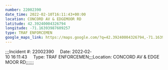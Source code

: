 ```yaml
---
number: 22002390
date_time: 2022-02-10T16:11:43+00:00
location: CONCORD AV & EDGEMOOR RD
latitude: 42.39240004326794
longitude: -71.16393987609257
type: TRAF ENFORCEMEN
google_maps_link: https://maps.google.com/?q=42.39240004326794,-71.16393987609257
---
```


;;;Incident #: 22002390     Date: 2022‐02‐10 16:11:43     Type: TRAF ENFORCEMEN;;;Location: CONCORD AV & EDGEMOOR RD;;;;;;
